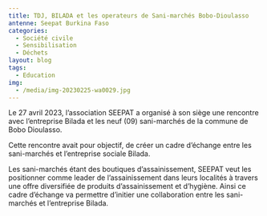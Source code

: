 ```yaml
---
title: TDJ, BILADA et les operateurs de Sani-marchés Bobo-Dioulasso
antenne: Seepat Burkina Faso
categories:
  - Société civile
  - Sensibilisation
  - Déchets
layout: blog
tags:
  - Education
img:
  - /media/img-20230225-wa0029.jpg
---
```

Le 27 avril 2023, l’association SEEPAT a organisé à son siège une rencontre avec l’entreprise Bilada et les neuf (09) sani-marchés de la commune de Bobo Dioulasso. 

Cette rencontre avait pour objectif, de créer un cadre d’échange entre les sani-marchés et l’entreprise sociale Bilada. 

Les sani-marchés étant des boutiques d’assainissement, SEEPAT veut les positionner comme leader de l’assainissement dans leurs localités à travers une offre diversifiée de produits d’assainissement et d’hygiène. Ainsi ce cadre d’échange va permettre d’initier une collaboration entre les sani-marchés et l’entreprise Bilada.